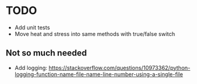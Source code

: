 # TODO

- Add unit tests
- Move heat and stress into same methods with true/false switch

## Not so much needed
- Add logging: https://stackoverflow.com/questions/10973362/python-logging-function-name-file-name-line-number-using-a-single-file